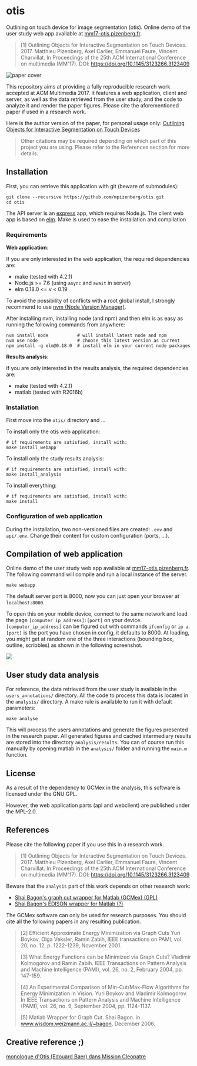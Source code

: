 # otis

Outlining on touch device for image segmentation (otis).
Online demo of the user study web app available at [mm17-otis.pizenberg.fr][demo].

> [1] Outlining Objects for Interactive Segmentation on Touch Devices. 2017.
> Matthieu Pizenberg, Axel Carlier, Emmanuel Faure, Vincent Charvillat.
> In Proceedings of the 25th ACM International Conference on multimedia (MM'17).
> DOI: https://doi.org/10.1145/3123266.3123409

![paper cover][cover]

This repository aims at providing a fully reproducible research work
accepted at ACM Multimedia 2017.
It features a web application, client and server,
as well as the data retrieved from the user study,
and the code to analyze it and render the paper figures.
Please cite the aforementioned paper if used in a research work.

Here is the author version of the paper, for personal usage only:
[Outlining Objects for Interactive Segmentation on Touch Devices][paper]

[demo]: http://mm17-otis.pizenberg.fr
[paper]: https://mpizenberg.github.io/resources/otis/outlining-objects-interactive.pdf
[cover]: https://mpizenberg.github.io/resources/otis/cover.jpg

> Other citations may be required depending on which part
> of this project you are using.
> Please refer to the References section for more details.

## Installation

First, you can retrieve this application with git (beware of submodules):

```shell
git clone --recursive https://github.com/mpizenberg/otis.git
cd otis
```

The API server is an [express] app, which requires Node.js.
The client web app is based on [elm].
Make is used to ease the installation and compilation

[express]: https://expressjs.com/
[elm]: http://elm-lang.org/

### Requirements

**Web application**:

If you are only interested in the web application,
the required dependencies are:
* make (tested with 4.2.1)
* Node.js >= 7.6 (using `async` and `await` in server)
* elm 0.18.0 <= v < 0.19

To avoid the possibility of conflicts with a root global install,
I strongly recommend to use [nvm (Node Version Manager)][install-nvm].

After installing nvm, installing node (and npm) and then elm is as easy as
running the following commands from anywhere:

```shell
nvm install node           # will install latest node and npm
nvm use node               # choose this latest version as current
npm install -g elm@0.18.0  # install elm in your current node packages
```

**Results analysis**:

If you are only interested in the results analysis,
the required dependencies are:
* make (tested with 4.2.1)
* matlab (tested with R2016b)

[install-nvm]: https://github.com/creationix/nvm#install-script

### Installation

First move into the `otis/` directory and ...

To install only the otis web application:

```shell
# if requirements are satisfied, install with:
make install_webapp
```

To install only the study results analysis:

```shell
# if requirements are satisfied, install with:
make install_analysis
```

To install everything:

```shell
# if requirements are satisfied, install with:
make install
```

### Configuration of web application

During the installation, two non-versioned files are created: `.env` and `api/.env`.
Change their content for custom configuration (ports, ...).

## Compilation of web application

Online demo of the user study web app available at [mm17-otis.pizenberg.fr][demo].
The following command will compile and run a local instance of the server.

```shell
make webapp
```

The default server port is 8000,
now you can just open your browser at `localhost:8000`.

To open this on your mobile device, connect to the same network
and load the page `[computer_ip_address]:[port]` on your device.
`[computer_ip_address]` can be figured out with commands `ifconfig` or `ip a`.
`[port]` is the port you have chosen in config, it defaults to 8000.
At loading, you might get at random one of the three interactions
(bounding box, outline, scribbles) as shown in the following screenshot.

![][screenshot-webapp]

[screenshot-webapp]: https://mpizenberg.github.io/resources/otis/screenshot-webapp.jpg

## User study data analysis

For reference, the data retrieved from the user study is available
in the `users_annotations/` directory.
All the code to process this data is located in the `analysis/` directory.
A make rule is available to run it with default parameters:

```shell
make analyse
```

This will process the users annotations and generate the figures
presented in the research paper.
All generated figures and cached intermediary results are stored
into the directory `analysis/results`.
You can of course run this manually by opening matlab in the `analysis/` folder
and running the `main.m` function.

## License

As a result of the dependency to GCMex in the analysis,
this software is licensed under the GNU GPL.

However, the web application parts (api and webclient)
are published under the MPL-2.0.

## References

Please cite the following paper if you use this in a research work.

> [1] Outlining Objects for Interactive Segmentation on Touch Devices. 2017.
> Matthieu Pizenberg, Axel Carlier, Emmanuel Faure, Vincent Charvillat.
> In Proceedings of the 25th ACM International Conference on multimedia (MM'17).
> DOI: https://doi.org/10.1145/3123266.3123409

Beware that the `analysis` part of this work depends on other research work:

* [Shai Bagon's graph cut wrapper for Matlab (GCMex) (GPL)][bagon-gcmex]
* [Shai Bagon's EDISON wrapper for Matlab (?)][bagon-edison]

[bagon-gcmex]: https://github.com/shaibagon/GCMex
[bagon-edison]: https://github.com/mpizenberg/meanshift_edison_matlab_interface

The GCMex software can only be used for research purposes.
You should cite all the following papers in any resulting publication.

> [2] Efficient Approximate Energy Minimization via Graph Cuts
> Yuri Boykov, Olga Veksler, Ramin Zabih,
> IEEE transactions on PAMI, vol. 20, no. 12, p. 1222-1239, November 2001.
>
> [3] What Energy Functions can be Minimized via Graph Cuts?
> Vladimir Kolmogorov and Ramin Zabih.
> IEEE Transactions on Pattern Analysis and Machine Intelligence (PAMI),
> vol. 26, no. 2, February 2004, pp. 147-159.
>
> [4] An Experimental Comparison of Min-Cut/Max-Flow Algorithms for Energy Minimization in Vision.
> Yuri Boykov and Vladimir Kolmogorov.
> In IEEE Transactions on Pattern Analysis and Machine Intelligence (PAMI),
> vol. 26, no. 9, September 2004, pp. 1124-1137.
>
> [5] Matlab Wrapper for Graph Cut. Shai Bagon.
> in www.wisdom.weizmann.ac.il/~bagon, December 2006.


## Creative reference ;)

[monologue d'Otis (Edouard Baer) dans Mission Cleopatre][monologue]

[monologue]: https://youtu.be/AMij3xjEW-A

